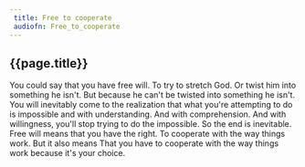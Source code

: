```yaml
---
 title: Free to cooperate
 audiofn: Free_to_cooperate
---
```


## {{page.title}}

You could say that you have free will. To try to stretch God. Or twist
him into something he isn't. But because he can't be twisted into
something he isn't. You will inevitably come to the realization that
what you're attempting to do is impossible and with understanding. And
with comprehension. And with willingness, you'll stop trying to do the
impossible. So the end is inevitable. Free will means that you have the
right. To cooperate with the way things work. But it also means That you
have to cooperate with the way things work because it's your choice.


